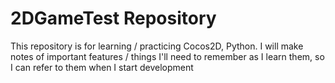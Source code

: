 # 2DGameTest Repository

This repository is for learning / practicing Cocos2D, Python.
I will make notes of important features / things I'll need to remember as I learn them, so I can refer to them when I start development
